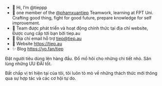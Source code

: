 - 👋 Hi, I’m @tieppp
- 🥋 one member of the [@phamxuantiep](https://www.github.com/phamxuantiep) Teamwork, learning at FPT Uni. Crafting good thing, fight for good future, prepare knowledge for self improvement.
- 👀 Team được phát triển và hoạt động chính thức tại địa chỉ website, Được cung cấp tới bạn bởi tiep.au
- 🌱 Địa chỉ email hỗ trợ tiep@tiep.au
- 💞️ Website https://tiep.au
- ✨ Blog https://yo.fan/tiep

Đặt người tiêu dùng lên hàng đầu. Đổ mồ hôi cho những chi tiết nhỏ. Săn lùng những ƯU ĐÃI tốt.

Bất chấp vị trí hiện tại của tôi, tôi luôn tò mò về những thách thức mới thông qua sự hợp tác và các cơ hội tự do.

